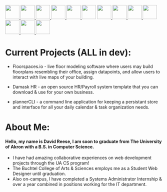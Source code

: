 <link rel="stylesheet" href="https://cdn.jsdelivr.net/gh/devicons/devicon@v2.15.1/devicon.min.css">

<p align="left">
    <a title="Bash" href="https://www.gnu.org/software/bash/manual/html_node/index.html">
    <img src="https://cdn.jsdelivr.net/gh/devicons/devicon/icons/bash/bash-original.svg" width="45" height="45"/>
  </a>
    <a title="Ansible" href="https://www.ansible.com/">
    <img src="https://cdn.jsdelivr.net/gh/devicons/devicon/icons/ansible/ansible-original.svg" width="45" height="45"/>
  </a>
  <a title="Angular" href="https://angular.io/">
    <img src="https://cdn.jsdelivr.net/gh/devicons/devicon/icons/angularjs/angularjs-original.svg" width="45" height="45"/>
  </a>
  <a title="Red Hat Enterprise Linux" href="https://www.redhat.com/en/technologies/linux-platforms/enterprise-linux">
    <img src="https://cdn.jsdelivr.net/gh/devicons/devicon/icons/redhat/redhat-original.svg" width="45" height="45"/>
  </a>
    <a title=".NET Docs" href="https://learn.microsoft.com/en-us/dotnet/core/introduction">
    <img src="https://cdn.jsdelivr.net/gh/devicons/devicon/icons/dotnetcore/dotnetcore-original.svg" width="45" height="45"/>
  </a>
    <a title="Bootstrap" href="https://getbootstrap.com/docs/4.0/getting-started/introduction/">
    <img src="https://cdn.jsdelivr.net/gh/devicons/devicon@latest/icons/bootstrap/bootstrap-original.svg" width="45" height="45"/></a>
  <a title="ReactJS" href="https://react.dev/">
    <img src="https://cdn.jsdelivr.net/gh/devicons/devicon/icons/react/react-original.svg" width="45" height="45"/>
  </a>
  <a title="TypeScript" href="https://www.typescriptlang.org/">
    <img src="https://cdn.jsdelivr.net/gh/devicons/devicon/icons/typescript/typescript-original.svg" width="45" height="45" />
  </a>
  <a title="C++ Docs" href="https://en.cppreference.com/w/">
    <img src="https://cdn.jsdelivr.net/gh/devicons/devicon/icons/cplusplus/cplusplus-original.svg" width="45" height="45"/>
  </a>
  <a title="MS Azure" href="https://azure.microsoft.com/en-us/">
    <img src="https://cdn.jsdelivr.net/gh/devicons/devicon/icons/azure/azure-original.svg" width="45" height="45"/>
  </a>
    <a title="Python" href="https://python.org/doc">
    <img src="https://cdn.jsdelivr.net/gh/devicons/devicon/icons/python/python-original.svg" width="45" height="45"/>
  </a>
  <a title="MongoDB" href="https://www.mongodb.com/">
    <img src="https://cdn.jsdelivr.net/gh/devicons/devicon/icons/mongodb/mongodb-original.svg" width="45" height="45"/>
  </a>
    <a title="Vuejs" href="[https://www.mongodb.com/](https://vuejs.org/guide/essentials/application)">
            <img src="https://cdn.jsdelivr.net/gh/devicons/devicon@latest/icons/vuejs/vuejs-original.svg" width="45" height="45"/>
  </a>
</p>

<h1> Current Projects (ALL in dev): </h1>

* Floorspaces.io - live floor modeling software where users may build floorplans resembling their office, assign datapoints, and allow users to interact with live maps of your building.

* Damask HR - an open source HR/Payroll system template that you can download & use for your own business.

* plannerCLI - a command line application for keeping a persistant store and interface for all your daily calendar & task organization needs. 

<h1> About Me: </h1>

#### Hello, my name is David Reese, I am soon to graduate from The University of Akron with a B.S. in Computer Science. 
* I have had amazing collaborative experiences on web development projects through the UA CS program!
* The Buchtel College of Arts & Sciences employs me as a Student Web Designer until graduation.
* Also on-campus, I have completed a Systems Administrator Internship & over a year combined in positions working for the IT department.
